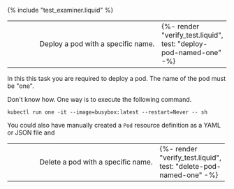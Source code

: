 {% include "test_examiner.liquid" %}

<table class="table">
  <tbody>
    <tr>
      <td width="50px"><span class="fas fa-tasks"></span></td>
      <td>Deploy a pod with a specific name.</td>
      <td width="50px">{%- render "verify_test.liquid", test: "deploy-pod-named-one" -%}</td>
    </tr>
  </tbody>
</table>

In this this task you are required to deploy a pod. The name of the pod must be "one".

Don't know how. One way is to execute the following command.

```execute
kubectl run one -it --image=busybox:latest --restart=Never -- sh
```

You could also have manually created a ``Pod`` resource definition as a YAML or JSON file and

<table class="table">
  <tbody>
    <tr>
      <td width="50px"><span class="fas fa-tasks"></span></td>
      <td>Delete a pod with a specific name.</td>
      <td width="50px">{%- render "verify_test.liquid", test: "delete-pod-named-one" -%}</td>
    </tr>
  </tbody>
</table>
